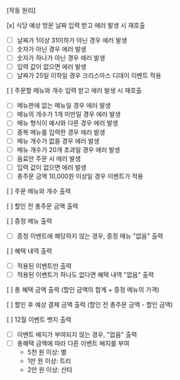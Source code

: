 [작동 원리]

[x] 식당 예상 방문 날짜 입력 받고 에러 발생 시 재호출

- [ ] 날짜가 1이상 31이하가 아닌 경우 에러 발생
- [ ] 숫자가 아닌 경우 에러 발생
- [ ] 숫자가 하나가 아닌 경우 에러 발생
- [ ] 입력 값이 없으면 에러 발생
- [ ] 날짜가 25일 이하일 경우 크리스마스 디데이 이벤트 적용

[ ] 주문할 메뉴와 개수 입력 받고 에러 발생 시 재호출

- [ ] 메뉴판에 없는 메뉴일 경우 에러 발생
- [ ] 메뉴의 개수가 1개 미만일 경우 에러 발생
- [ ] 메뉴 형식이 예시와 다른 경우 에러 발생
- [ ] 중복 메뉴를 입력한 경우 에러 발생
- [ ] 메뉴 개수가 없을 경우 에러 발생
- [ ] 메뉴 개수가 20개 초과일 경우 에러 발생
- [ ] 음료만 주문 시 에러 발생
- [ ] 입력 값이 없으면 에러 발생
- [ ] 총주문 금액 10,000원 이상일 경우 이벤트가 적용

[ ] 주문 메뉴와 개수 출력

[ ] 할인 전 총주문 금액 출력

[ ] 증정 메뉴 출력

- [ ] 증정 이벤트에 해당하지 않는 경우, 증정 메뉴 "없음" 출력

[ ] 혜택 내역 출력

- [ ] 적용된 이벤트만 출력
- [ ] 적용된 이벤트가 하나도 없다면 혜택 내역 "없음" 출력

[ ] 총 혜택 금액 출력 (할인 금액의 합계 + 증정 메뉴의 가격)

[ ] 할인 후 예상 결제 금액 출력 (할인 전 총주문 금액 - 할인 금액)

[ ] 12월 이벤트 벳지 출력

- [ ] 이벤트 배지가 부여되지 않는 경우, "없음" 출력
- [ ] 총혜택 금액에 따라 다른 이벤트 배지를 부여
  - 5천 원 이상: 별
  - 1만 원 이상: 트리
  - 2만 원 이상: 산타
